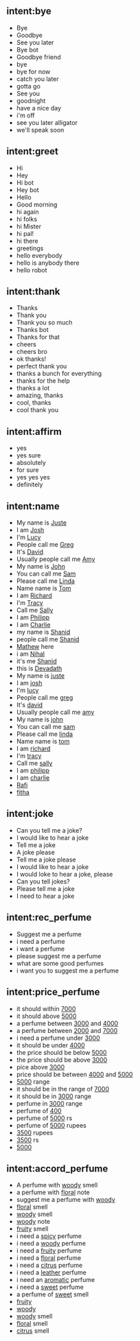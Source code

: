 <!--- Make sure to update this training data file with more training examples from https://forum.rasa.com/t/grab-the-nlu-training-dataset-and-starter-packs/903 --> 

## intent:bye <!--- The label of the intent --> 
- Bye 			<!--- Training examples for intent 'bye'--> 
- Goodbye
- See you later
- Bye bot
- Goodbye friend
- bye
- bye for now
- catch you later
- gotta go
- See you
- goodnight
- have a nice day
- i'm off
- see you later alligator
- we'll speak soon

## intent:greet
- Hi
- Hey
- Hi bot
- Hey bot
- Hello
- Good morning
- hi again
- hi folks
- hi Mister
- hi pal!
- hi there
- greetings
- hello everybody
- hello is anybody there
- hello robot

## intent:thank
- Thanks
- Thank you
- Thank you so much
- Thanks bot
- Thanks for that
- cheers
- cheers bro
- ok thanks!
- perfect thank you
- thanks a bunch for everything
- thanks for the help
- thanks a lot
- amazing, thanks
- cool, thanks
- cool thank you

## intent:affirm
- yes
- yes sure
- absolutely
- for sure
- yes yes yes
- definitely


## intent:name
- My name is [Juste](name)  <!--- Square brackets contain the value of entity while the text in parentheses is a a label of the entity --> 
- I am [Josh](name)
- I'm [Lucy](name)
- People call me [Greg](name)
- It's [David](name)
- Usually people call me [Amy](name)
- My name is [John](name)
- You can call me [Sam](name)
- Please call me [Linda](name)
- Name name is [Tom](name)
- I am [Richard](name)
- I'm [Tracy](name)
- Call me [Sally](name)
- I am [Philipp](name)
- I am [Charlie](name)
- my name is [Shanid](name)
- people call me [Shanid](name)
- [Mathew](name) here
- i am [Nihal](name)
- it's me [Shanid](name)
- this is [Devadath](name)
- My name is [juste](name)  <!--- Square brackets contain the value of entity while the text in parentheses is a a label of the entity --> 
- I am [josh](name)
- I'm [lucy](name)
- People call me [greg](name)
- It's [david](name)
- Usually people call me [amy](name)
- My name is [john](name)
- You can call me [sam](name)
- Please call me [linda](name)
- Name name is [tom](name)
- I am [richard](name)
- I'm [tracy](name)
- Call me [sally](name)
- I am [philipp](name)
- I am [charlie](name)
- [Rafi](name)
- [fitha](name)


## intent:joke
- Can you tell me a joke?
- I would like to hear a joke
- Tell me a joke
- A joke please
- Tell me a joke please
- I would like to hear a joke
- I would loke to hear a joke, please
- Can you tell jokes?
- Please tell me a joke
- I need to hear a joke

## intent:rec_perfume
- Suggest me a perfume
- i need a perfume
- i want a perfume
- please suggest me a perfume
- what are some good perfumes
- i want you to suggest me a perfume

## intent:price_perfume
- it should  within [7000](price_below) 
- it should above [5000](price_above)
- a perfume between [3000](price_above) and [4000](price_below)
- a perfume between [2000](price_above) and [7000](price_below)
- i need a perfume under [3000](price_below)
- it should be under [4000](price_below)
- the price should be below [5000](price_below)
- the price should be above [3000](price_above)
- pice above [3000](price_above)
- price should be between [4000](price_above) and [5000](price_below)
- [5000](price_range) range
- it should be in the range of [7000](price_range)
- it should be in [3000](price_range) range
- perfume in [3000](price_range) range
- perfume of [400](price_range)
- perfume of [5000](price_range) rs
- perfume of [5000](price_range) rupees
- [3500](price_range) rupees
- [3500](price_range) rs
- [5000](price_range)

## intent:accord_perfume
- A perfume with [woody](accord) smell
- a perfume  with [floral](accord) note 
- suggest me a perfume with [woody](accord) 
- [floral](accord) smell
- [woody](accord) smell
- [woody](accord) note
- [fruity](accord) smell
- i need a [spicy](accord) perfume
- i need a [woody](accord) perfume
- i need a [fruity](accord) perfume
- i need a [floral](accord) perfume
- i need a [citrus](accord) perfume
- i need a [leather](accord) perfume
- i need an [aromatic](accord) perfume
- i need a [sweet](accord) perfume
- a perfume of [sweet](accord) smell
- [fruity](accord)
- [woody](accord)
- [woody](accord) smell
- [floral](accord) smell
- [citrus](accord) smell



